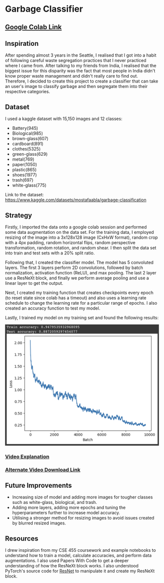 # **Garbage Classifier**

## **[Google Colab Link](https://colab.research.google.com/drive/1UB9aXuc-rFjtGnL5mVnideBpaf81un77?usp=sharing)**

## **Inspiration**
After spending almost 3 years in the Seattle, I realised that I got into a habit of following careful waste segregation practices that I never practiced where I came from. After talking to my friends from India, I realised that the biggest issue for this disparity was the fact that most people in India didn't know proper waste management and didn't really care to find out. Therefore, I decided to create this project to create a classifier that can take an user's image to classify garbage and then segregate them into their respective categories.

## **Dataset**

I used a kaggle dataset with 15,150 images and 12 classes:
- Battery(945)
- Biological(985)
- brown-glass(607)
- cardboard(891)
- clothes(5325)
- green-glass(629)
- metal(769)
- paper(1050)
- plastic(865)
- shoes(1977)
- trash(697)
- white-glass(775)

Link to the dataset: https://www.kaggle.com/datasets/mostafaabla/garbage-classification

## **Strategy**

Firstly, I imported the data onto a google colab session and performed some data augmentation on the data set. For the training data, I employed resizing of the image into a 3x128x128 image (CxHxW format), random crop with a 4px padding, random horizontal flips, random perspective transformation, random rotation, and random shear. I then split the data set into train and test sets with a 20% split ratio.

Following that, I  created the classifier model. The model has 5 convoluted layers. The first 3 layers perform 2D convolutions, followed by batch normalization, activation function (ReLU), and max pooling. The last 2 layer use a ResNeXt block, and finally we perform average pooling and use a linear layer to get the output.

Next, I created my training function that creates checkpoints every epoch (to reset state since colab has a timeout) and also uses a learning rate schedule to change the learning rate for a particular range of epochs. I also created an accuracy function to test my model.

Lastly, I trained my model on my training set and found the following results:

![Model Performance](./Model_Performance.png) 

### [Video Explanation](https://youtu.be/slA0HhrZkVY)
### [Alternate Video Download Link](https://drive.google.com/file/d/12njE5uI_Pbcch-WY58g3Sirc3IFW3Pmh/view?usp=sharing)

## **Future Improvements**

- Increasing size of model and adding more images for tougher classes such as white-glass, biological, and trash.
- Adding more layers, adding more epochs and tuning the hyperparameters further to increase model accuracy.
- Utilising a stronger method for resizing images to avoid issues created by blurred resized images.

## **Resources**

I drew inspiration from my CSE 455 coursework and example notebooks to understand how to train a model,  calculate accuracies, and perform data augmentations. I also used Papers With Code to get a deeper understanding of how the ResNeXt block works. I also understood PyTorch's source code for [ResNet](https://pytorch.org/vision/main/_modules/torchvision/models/resnet.html) to manipulate it and create my ResNeXt block.
